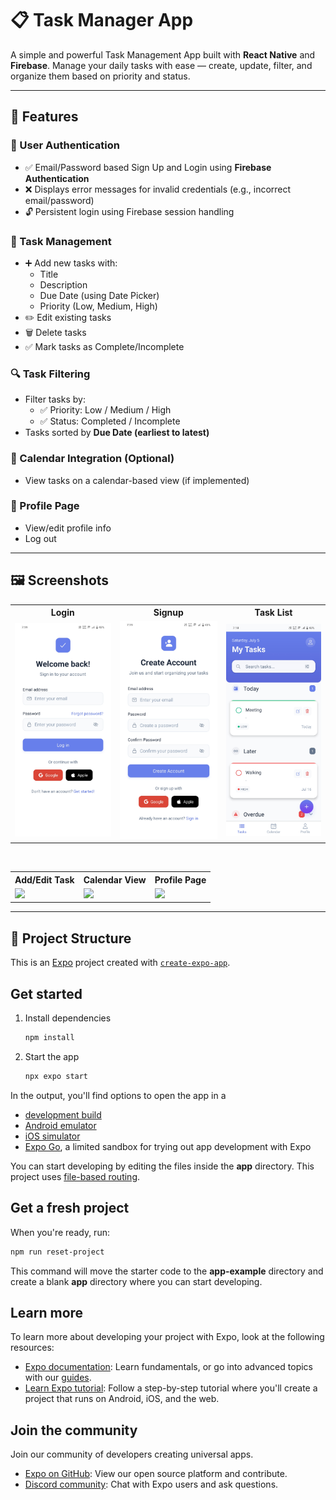 # 📋 Task Manager App

A simple and powerful Task Management App built with **React Native** and **Firebase**. Manage your daily tasks with ease — create, update, filter, and organize them based on priority and status.

---

## 🚀 Features

### 🔐 User Authentication

- ✅ Email/Password based Sign Up and Login using **Firebase Authentication**
- ❌ Displays error messages for invalid credentials (e.g., incorrect email/password)
- 🔓 Persistent login using Firebase session handling

### 📝 Task Management

- ➕ Add new tasks with:
  - Title
  - Description
  - Due Date (using Date Picker)
  - Priority (Low, Medium, High)
- ✏️ Edit existing tasks
- 🗑️ Delete tasks
- ✅ Mark tasks as Complete/Incomplete

### 🔍 Task Filtering

- Filter tasks by:
  - ✅ Priority: Low / Medium / High
  - ✅ Status: Completed / Incomplete
- Tasks sorted by **Due Date (earliest to latest)**

### 📆 Calendar Integration (Optional)

- View tasks on a calendar-based view (if implemented)

### 👤 Profile Page

- View/edit profile info
- Log out

---

## 🖼️ Screenshots

<table>
  <tr>
    <th>Login</th>
    <th>Signup</th>
    <th>Task List</th>
  </tr>
  <tr>
    <td><img src="screenshots/login.jpg" width="200"/></td>
    <td><img src="screenshots/register.jpg" width="200"/></td>
    <td><img src="screenshots/task_list.jpg" width="200"/></td>
  </tr>
</table>

<br/>

<table>
  <tr>
    <th>Add/Edit Task</th>
    <th>Calendar View</th>
    <th>Profile Page</th>
  </tr>
  <tr>
    <td><img src="screenshots/addtask.png" width="200"/></td>
    <td><img src="screenshots/calendar.png" width="200"/></td>
    <td><img src="screenshots/profile.png" width="200"/></td>
  </tr>
</table>


---

## 📂 Project Structure

This is an [Expo](https://expo.dev) project created with [`create-expo-app`](https://www.npmjs.com/package/create-expo-app).

## Get started

1. Install dependencies

   ```bash
   npm install
   ```

2. Start the app

   ```bash
   npx expo start
   ```

In the output, you'll find options to open the app in a

- [development build](https://docs.expo.dev/develop/development-builds/introduction/)
- [Android emulator](https://docs.expo.dev/workflow/android-studio-emulator/)
- [iOS simulator](https://docs.expo.dev/workflow/ios-simulator/)
- [Expo Go](https://expo.dev/go), a limited sandbox for trying out app development with Expo

You can start developing by editing the files inside the **app** directory. This project uses [file-based routing](https://docs.expo.dev/router/introduction).

## Get a fresh project

When you're ready, run:

```bash
npm run reset-project
```

This command will move the starter code to the **app-example** directory and create a blank **app** directory where you can start developing.

## Learn more

To learn more about developing your project with Expo, look at the following resources:

- [Expo documentation](https://docs.expo.dev/): Learn fundamentals, or go into advanced topics with our [guides](https://docs.expo.dev/guides).
- [Learn Expo tutorial](https://docs.expo.dev/tutorial/introduction/): Follow a step-by-step tutorial where you'll create a project that runs on Android, iOS, and the web.

## Join the community

Join our community of developers creating universal apps.

- [Expo on GitHub](https://github.com/expo/expo): View our open source platform and contribute.
- [Discord community](https://chat.expo.dev): Chat with Expo users and ask questions.
